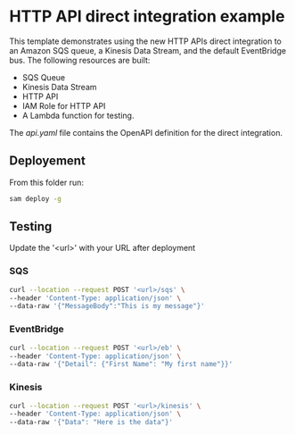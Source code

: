 <!-- Copyright 2020 Amazon.com, Inc. or its affiliates. All Rights Reserved.
SPDX-License-Identifier: MIT-0
//
Permission is hereby granted, free of charge, to any person obtaining a copy of this
software and associated documentation files (the "Software"), to deal in the Software
without restriction, including without limitation the rights to use, copy, modify,
merge, publish, distribute, sublicense, and/or sell copies of the Software, and to
permit persons to whom the Software is furnished to do so.
//
THE SOFTWARE IS PROVIDED "AS IS", WITHOUT WARRANTY OF ANY KIND, EXPRESS OR IMPLIED,
INCLUDING BUT NOT LIMITED TO THE WARRANTIES OF MERCHANTABILITY, FITNESS FOR A
PARTICULAR PURPOSE AND NONINFRINGEMENT. IN NO EVENT SHALL THE AUTHORS OR COPYRIGHT
HOLDERS BE LIABLE FOR ANY CLAIM, DAMAGES OR OTHER LIABILITY, WHETHER IN AN ACTION
OF CONTRACT, TORT OR OTHERWISE, ARISING FROM, OUT OF OR IN CONNECTION WITH THE
SOFTWARE OR THE USE OR OTHER DEALINGS IN THE SOFTWARE. -->

# HTTP API direct integration example

This template demonstrates using the new HTTP APIs direct integration to an Amazon SQS queue, a Kinesis Data Stream, and the default EventBridge bus. The following resources are built:
* SQS Queue
* Kinesis Data Stream
* HTTP API
* IAM Role for HTTP API
* A Lambda function for testing.

The *api.yaml* file contains the OpenAPI definition for the direct integration.

## Deployement
From this folder run:
```bash
sam deploy -g
```

## Testing
Update the '\<url\>' with your URL after deployment

### SQS
```bash
curl --location --request POST '<url>/sqs' \
--header 'Content-Type: application/json' \
--data-raw '{"MessageBody":"This is my message"}'
```

### EventBridge
```bash
curl --location --request POST '<url>/eb' \
--header 'Content-Type: application/json' \
--data-raw '{"Detail": {"First Name": "My first name"}}'
```

### Kinesis
```bash
curl --location --request POST '<url>/kinesis' \
--header 'Content-Type: application/json' \
--data-raw '{"Data": "Here is the data"}'
```